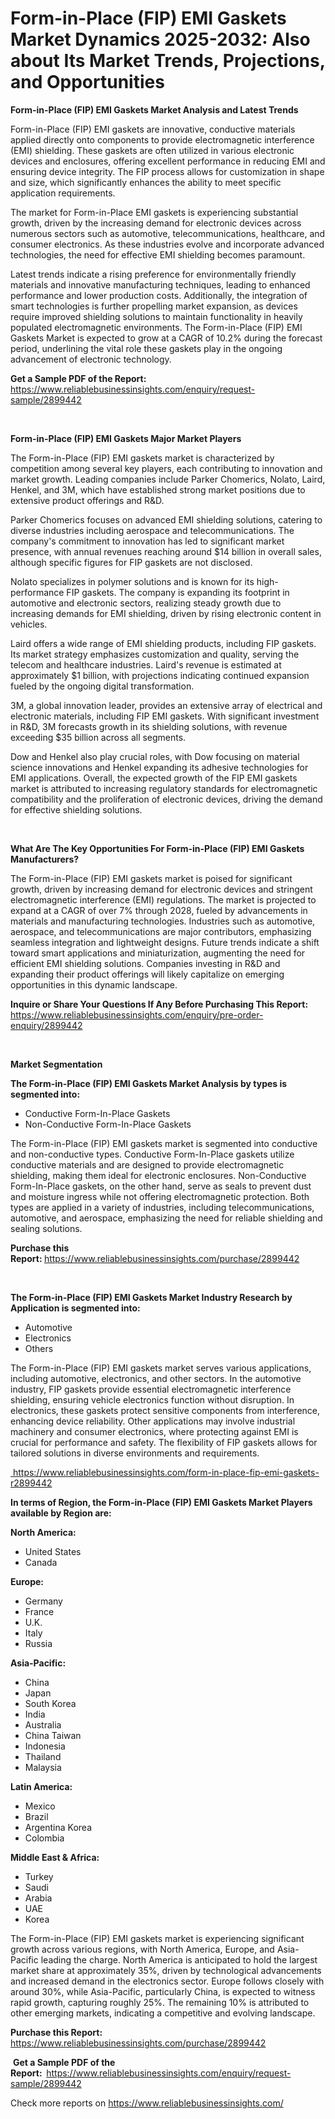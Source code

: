 <p><h1>Form-in-Place (FIP) EMI Gaskets Market Dynamics 2025-2032: Also about Its Market Trends, Projections, and Opportunities</h1></p><p><strong>Form-in-Place (FIP) EMI Gaskets Market Analysis and Latest Trends</strong></p>
<p><p>Form-in-Place (FIP) EMI gaskets are innovative, conductive materials applied directly onto components to provide electromagnetic interference (EMI) shielding. These gaskets are often utilized in various electronic devices and enclosures, offering excellent performance in reducing EMI and ensuring device integrity. The FIP process allows for customization in shape and size, which significantly enhances the ability to meet specific application requirements.</p><p>The market for Form-in-Place EMI gaskets is experiencing substantial growth, driven by the increasing demand for electronic devices across numerous sectors such as automotive, telecommunications, healthcare, and consumer electronics. As these industries evolve and incorporate advanced technologies, the need for effective EMI shielding becomes paramount. </p><p>Latest trends indicate a rising preference for environmentally friendly materials and innovative manufacturing techniques, leading to enhanced performance and lower production costs. Additionally, the integration of smart technologies is further propelling market expansion, as devices require improved shielding solutions to maintain functionality in heavily populated electromagnetic environments. The Form-in-Place (FIP) EMI Gaskets Market is expected to grow at a CAGR of 10.2% during the forecast period, underlining the vital role these gaskets play in the ongoing advancement of electronic technology.</p></p>
<p><strong>Get a Sample PDF of the Report:&nbsp;</strong> <a href="https://www.reliablebusinessinsights.com/enquiry/request-sample/2899442?utm_campaign=3128&utm_medium=2&utm_source=Github&utm_content=ia&utm_term=15032025&utm_id=form-in-place-fip-emi-gaskets">https://www.reliablebusinessinsights.com/enquiry/request-sample/2899442</a></p>
<p>&nbsp;</p>
<p><strong>Form-in-Place (FIP) EMI Gaskets Major Market Players</strong></p>
<p><p>The Form-in-Place (FIP) EMI gaskets market is characterized by competition among several key players, each contributing to innovation and market growth. Leading companies include Parker Chomerics, Nolato, Laird, Henkel, and 3M, which have established strong market positions due to extensive product offerings and R&D.</p><p>Parker Chomerics focuses on advanced EMI shielding solutions, catering to diverse industries including aerospace and telecommunications. The company's commitment to innovation has led to significant market presence, with annual revenues reaching around $14 billion in overall sales, although specific figures for FIP gaskets are not disclosed.</p><p>Nolato specializes in polymer solutions and is known for its high-performance FIP gaskets. The company is expanding its footprint in automotive and electronic sectors, realizing steady growth due to increasing demands for EMI shielding, driven by rising electronic content in vehicles.</p><p>Laird offers a wide range of EMI shielding products, including FIP gaskets. Its market strategy emphasizes customization and quality, serving the telecom and healthcare industries. Laird's revenue is estimated at approximately $1 billion, with projections indicating continued expansion fueled by the ongoing digital transformation.</p><p>3M, a global innovation leader, provides an extensive array of electrical and electronic materials, including FIP EMI gaskets. With significant investment in R&D, 3M forecasts growth in its shielding solutions, with revenue exceeding $35 billion across all segments.</p><p>Dow and Henkel also play crucial roles, with Dow focusing on material science innovations and Henkel expanding its adhesive technologies for EMI applications. Overall, the expected growth of the FIP EMI gaskets market is attributed to increasing regulatory standards for electromagnetic compatibility and the proliferation of electronic devices, driving the demand for effective shielding solutions.</p></p>
<p>&nbsp;</p>
<p><strong>What Are The Key Opportunities For Form-in-Place (FIP) EMI Gaskets Manufacturers?</strong></p>
<p><p>The Form-in-Place (FIP) EMI gaskets market is poised for significant growth, driven by increasing demand for electronic devices and stringent electromagnetic interference (EMI) regulations. The market is projected to expand at a CAGR of over 7% through 2028, fueled by advancements in materials and manufacturing technologies. Industries such as automotive, aerospace, and telecommunications are major contributors, emphasizing seamless integration and lightweight designs. Future trends indicate a shift toward smart applications and miniaturization, augmenting the need for efficient EMI shielding solutions. Companies investing in R&D and expanding their product offerings will likely capitalize on emerging opportunities in this dynamic landscape.</p></p>
<p><strong>Inquire or Share Your Questions If Any Before Purchasing This Report:</strong> <a href="https://www.reliablebusinessinsights.com/enquiry/pre-order-enquiry/2899442?utm_campaign=3128&utm_medium=2&utm_source=Github&utm_content=ia&utm_term=15032025&utm_id=form-in-place-fip-emi-gaskets">https://www.reliablebusinessinsights.com/enquiry/pre-order-enquiry/2899442</a></p>
<p>&nbsp;</p>
<p><strong>Market Segmentation</strong></p>
<p><strong>The Form-in-Place (FIP) EMI Gaskets Market Analysis by types is segmented into:</strong></p>
<p><ul><li>Conductive Form-In-Place Gaskets</li><li>Non-Conductive Form-In-Place Gaskets</li></ul></p>
<p><p>The Form-in-Place (FIP) EMI gaskets market is segmented into conductive and non-conductive types. Conductive Form-In-Place gaskets utilize conductive materials and are designed to provide electromagnetic shielding, making them ideal for electronic enclosures. Non-Conductive Form-In-Place gaskets, on the other hand, serve as seals to prevent dust and moisture ingress while not offering electromagnetic protection. Both types are applied in a variety of industries, including telecommunications, automotive, and aerospace, emphasizing the need for reliable shielding and sealing solutions.</p></p>
<p><strong>Purchase this Report:&nbsp;</strong><a href="https://www.reliablebusinessinsights.com/purchase/2899442?utm_campaign=3128&utm_medium=2&utm_source=Github&utm_content=ia&utm_term=15032025&utm_id=form-in-place-fip-emi-gaskets">https://www.reliablebusinessinsights.com/purchase/2899442</a></p>
<p>&nbsp;</p>
<p><strong>The Form-in-Place (FIP) EMI Gaskets Market Industry Research by Application is segmented into:</strong></p>
<p><ul><li>Automotive</li><li>Electronics</li><li>Others</li></ul></p>
<p><p>The Form-in-Place (FIP) EMI gaskets market serves various applications, including automotive, electronics, and other sectors. In the automotive industry, FIP gaskets provide essential electromagnetic interference shielding, ensuring vehicle electronics function without disruption. In electronics, these gaskets protect sensitive components from interference, enhancing device reliability. Other applications may involve industrial machinery and consumer electronics, where protecting against EMI is crucial for performance and safety. The flexibility of FIP gaskets allows for tailored solutions in diverse environments and requirements.</p></p>
<p><a href="https://www.reliablebusinessinsights.com/form-in-place-fip-emi-gaskets-r2899442?utm_campaign=3128&utm_medium=2&utm_source=Github&utm_content=ia&utm_term=15032025&utm_id=form-in-place-fip-emi-gaskets">&nbsp;https://www.reliablebusinessinsights.com/form-in-place-fip-emi-gaskets-r2899442</a></p>
<p><strong>In terms of Region, the Form-in-Place (FIP) EMI Gaskets Market Players available by Region are:</strong></p>
<p>
    <p> <strong> North America: </strong>
        <ul>
            <li>United States</li>
            <li>Canada</li>
        </ul>
        </p> 
    <p> <strong> Europe: </strong>
        <ul>
            <li>Germany</li>
            <li>France</li>
            <li>U.K.</li>
            <li>Italy</li>
            <li>Russia</li>
        </ul>
        </p> 
    <p> <strong> Asia-Pacific: </strong>
        <ul>
            <li>China</li>
            <li>Japan</li>
            <li>South Korea</li>
            <li>India</li>
            <li>Australia</li>
            <li>China Taiwan</li>
            <li>Indonesia</li>
            <li>Thailand</li>
            <li>Malaysia</li>
        </ul>
        </p> 
    <p> <strong> Latin America: </strong>
        <ul>
            <li>Mexico</li>
            <li>Brazil</li>
            <li>Argentina Korea</li>
            <li>Colombia</li>
        </ul>
        </p> 
    <p> <strong> Middle East & Africa: </strong>
        <ul>
            <li>Turkey</li>
            <li>Saudi</li>
            <li>Arabia</li>
            <li>UAE</li>
            <li>Korea</li>
        </ul>
    </p>
    </p>
<p><p>The Form-in-Place (FIP) EMI gaskets market is experiencing significant growth across various regions, with North America, Europe, and Asia-Pacific leading the charge. North America is anticipated to hold the largest market share at approximately 35%, driven by technological advancements and increased demand in the electronics sector. Europe follows closely with around 30%, while Asia-Pacific, particularly China, is expected to witness rapid growth, capturing roughly 25%. The remaining 10% is attributed to other emerging markets, indicating a competitive and evolving landscape.</p></p>
<p><strong>Purchase this Report: </strong><a href="https://www.reliablebusinessinsights.com/purchase/2899442?utm_campaign=3128&utm_medium=2&utm_source=Github&utm_content=ia&utm_term=15032025&utm_id=form-in-place-fip-emi-gaskets">https://www.reliablebusinessinsights.com/purchase/2899442</a></p>
<p>&nbsp;<strong>Get a Sample PDF of the Report:&nbsp;&nbsp;</strong><a href="https://www.reliablebusinessinsights.com/enquiry/request-sample/2899442?utm_campaign=3128&utm_medium=2&utm_source=Github&utm_content=ia&utm_term=15032025&utm_id=form-in-place-fip-emi-gaskets">https://www.reliablebusinessinsights.com/enquiry/request-sample/2899442</a></p>
<p><strong></strong></p>
<p>Check more reports on <a href="https://www.reliablebusinessinsights.com/?utm_campaign=3128&utm_medium=2&utm_source=Github&utm_content=ia&utm_term=15032025&utm_id=form-in-place-fip-emi-gaskets">https://www.reliablebusinessinsights.com/</a></p>